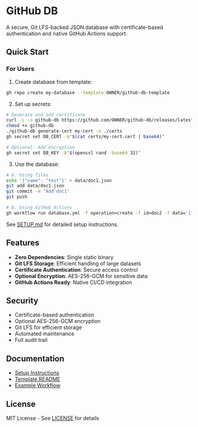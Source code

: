 # GitHub DB

A secure, Git LFS-backed JSON database with certificate-based authentication and native GitHub Actions support.

## Quick Start

### For Users

1. Create database from template:
```bash
gh repo create my-database --template OWNER/github-db-template
```

2. Set up secrets:
```bash
# Generate and add certificate
curl -L -o github-db https://github.com/OWNER/github-db/releases/latest/download/github-db-linux-x86_64
chmod +x github-db
./github-db generate-cert my-cert -o ./certs
gh secret set DB_CERT -b"$(cat certs/my-cert.cert | base64)"

# Optional: Add encryption
gh secret set DB_KEY -b"$(openssl rand -base64 32)"
```

3. Use the database:
```bash
# A. Using files
echo '{"name": "test"}' > data/doc1.json
git add data/doc1.json
git commit -m "Add doc1"
git push

# B. Using GitHub Actions
gh workflow run database.yml -f operation=create -f id=doc2 -f data='{"name": "test2"}'
```

See [SETUP.md](SETUP.md) for detailed setup instructions.

## Features

- **Zero Dependencies**: Single static binary
- **Git LFS Storage**: Efficient handling of large datasets
- **Certificate Authentication**: Secure access control
- **Optional Encryption**: AES-256-GCM for sensitive data
- **GitHub Actions Ready**: Native CI/CD integration

## Security

- Certificate-based authentication
- Optional AES-256-GCM encryption
- Git LFS for efficient storage
- Automated maintenance
- Full audit trail

## Documentation

- [Setup Instructions](SETUP.md)
- [Template README](template/README.md)
- [Example Workflow](.github/workflows/example.yml)

## License

MIT License - See [LICENSE](LICENSE) for details
